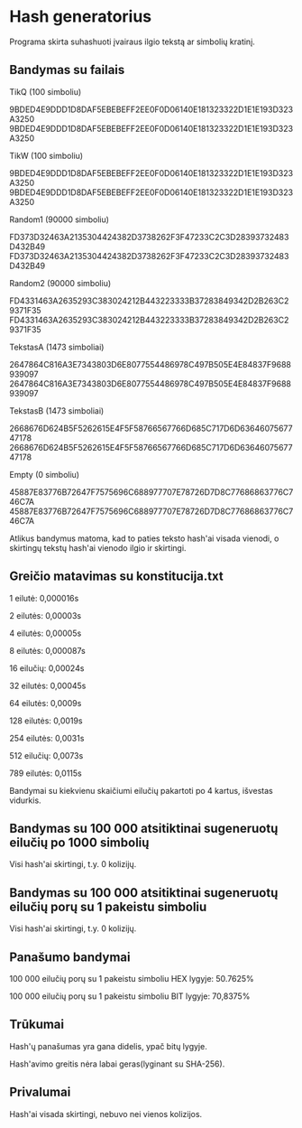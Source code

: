 
# Hash generatorius

Programa skirta suhashuoti įvairaus ilgio tekstą ar simbolių kratinį.


## Bandymas su failais

TikQ (100 simboliu)

9BDED4E9DDD1D8DAF5EBEBEFF2EE0F0D06140E181323322D1E1E193D323A3250
9BDED4E9DDD1D8DAF5EBEBEFF2EE0F0D06140E181323322D1E1E193D323A3250

TikW (100 simboliu)

9BDED4E9DDD1D8DAF5EBEBEFF2EE0F0D06140E181323322D1E1E193D323A3250
9BDED4E9DDD1D8DAF5EBEBEFF2EE0F0D06140E181323322D1E1E193D323A3250

Random1 (90000 simboliu)

FD373D32463A2135304424382D3738262F3F47233C2C3D28393732483D432B49
FD373D32463A2135304424382D3738262F3F47233C2C3D28393732483D432B49

Random2 (90000 simboliu)

FD4331463A2635293C383024212B443223333B37283849342D2B263C29371F35
FD4331463A2635293C383024212B443223333B37283849342D2B263C29371F35

TekstasA (1473 simboliai)

2647864C816A3E7343803D6E8077554486978C497B505E4E84837F9688939097
2647864C816A3E7343803D6E8077554486978C497B505E4E84837F9688939097

TekstasB (1473 simboliai)

2668676D624B5F5262615E4F5F58766567766D685C717D6D6364607567747178
2668676D624B5F5262615E4F5F58766567766D685C717D6D6364607567747178

Empty (0 simboliu)

45887E83776B72647F7575696C688977707E78726D7D8C77686863776C746C7A
45887E83776B72647F7575696C688977707E78726D7D8C77686863776C746C7A

Atlikus bandymus matoma, kad to paties teksto hash'ai visada vienodi, o skirtingų tekstų hash'ai vienodo ilgio ir skirtingi.
## Greičio matavimas su konstitucija.txt

1 eilutė:    0,000016s

2 eilutės:   0,00003s

4 eilutės:   0,00005s

8 eilutės:   0,000087s

16 eilučių:  0,00024s

32 eilutės:  0,00045s

64 eilutės:  0,0009s

128 eilutės: 0,0019s

254 eilutės: 0,0031s

512 eilučių: 0,0073s

789 eilutės: 0,0115s

Bandymai su kiekvienu skaičiumi eilučių pakartoti po 4 kartus, išvestas vidurkis.
## Bandymas su 100 000 atsitiktinai sugeneruotų eilučių po 1000 simbolių

Visi hash'ai skirtingi, t.y. 0 kolizijų.
## Bandymas su 100 000 atsitiktinai sugeneruotų eilučių porų su 1 pakeistu simboliu

Visi hash'ai skirtingi, t.y. 0 kolizijų.
## Panašumo bandymai

100 000 eilučių porų su 1 pakeistu simboliu HEX lygyje: 50.7625%

100 000 eilučių porų su 1 pakeistu simboliu BIT lygyje: 70,8375%

## Trūkumai

Hash'ų panašumas yra gana didelis, ypač bitų lygyje.

Hash'avimo greitis nėra labai geras(lyginant su SHA-256).
## Privalumai

Hash'ai visada skirtingi, nebuvo nei vienos kolizijos.
